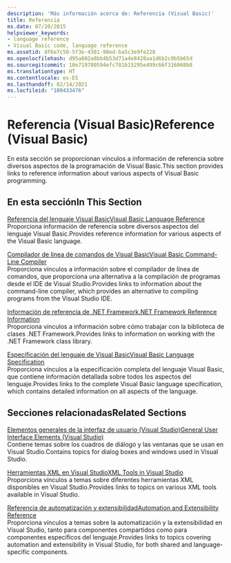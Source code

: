 ```yaml
---
description: 'Más información acerca de: Referencia (Visual Basic)'
title: Referencia
ms.date: 07/20/2015
helpviewer_keywords:
- language reference
- Visual Basic code, language reference
ms.assetid: df6e7c50-5f3e-4381-98ed-ba5c3e9fe228
ms.openlocfilehash: d95a802a8bb4b53d71a4e8428aa1d6b2c0b5b65d
ms.sourcegitcommit: 10e719780594efc781b15295e499c66f316068b8
ms.translationtype: HT
ms.contentlocale: es-ES
ms.lasthandoff: 02/14/2021
ms.locfileid: "100433476"
---
```

# <a name="reference-visual-basic"></a><span data-ttu-id="41da8-103">Referencia (Visual Basic)</span><span class="sxs-lookup"><span data-stu-id="41da8-103">Reference (Visual Basic)</span></span>

<span data-ttu-id="41da8-104">En esta sección se proporcionan vínculos a información de referencia sobre diversos aspectos de la programación de Visual Basic.</span><span class="sxs-lookup"><span data-stu-id="41da8-104">This section provides links to reference information about various aspects of Visual Basic programming.</span></span>  
  
## <a name="in-this-section"></a><span data-ttu-id="41da8-105">En esta sección</span><span class="sxs-lookup"><span data-stu-id="41da8-105">In This Section</span></span>  

 [<span data-ttu-id="41da8-106">Referencia del lenguaje Visual Basic</span><span class="sxs-lookup"><span data-stu-id="41da8-106">Visual Basic Language Reference</span></span>](../language-reference/index.md)  
 <span data-ttu-id="41da8-107">Proporciona información de referencia sobre diversos aspectos del lenguaje Visual Basic.</span><span class="sxs-lookup"><span data-stu-id="41da8-107">Provides reference information for various aspects of the Visual Basic language.</span></span>  
  
 [<span data-ttu-id="41da8-108">Compilador de línea de comandos de Visual Basic</span><span class="sxs-lookup"><span data-stu-id="41da8-108">Visual Basic Command-Line Compiler</span></span>](command-line-compiler/index.md)  
 <span data-ttu-id="41da8-109">Proporciona vínculos a información sobre el compilador de línea de comandos, que proporciona una alternativa a la compilación de programas desde el IDE de Visual Studio.</span><span class="sxs-lookup"><span data-stu-id="41da8-109">Provides links to information about the command-line compiler, which provides an alternative to compiling programs from the Visual Studio IDE.</span></span>  
  
 [<span data-ttu-id="41da8-110">Información de referencia de .NET Framework</span><span class="sxs-lookup"><span data-stu-id="41da8-110">.NET Framework Reference Information</span></span>](net-framework-reference-information.md)  
 <span data-ttu-id="41da8-111">Proporciona vínculos a información sobre cómo trabajar con la biblioteca de clases .NET Framework.</span><span class="sxs-lookup"><span data-stu-id="41da8-111">Provides links to information on working with the .NET Framework class library.</span></span>  
  
 [<span data-ttu-id="41da8-112">Especificación del lenguaje de Visual Basic</span><span class="sxs-lookup"><span data-stu-id="41da8-112">Visual Basic Language Specification</span></span>](language-specification/index.md)  
 <span data-ttu-id="41da8-113">Proporciona vínculos a la especificación completa del lenguaje Visual Basic, que contiene información detallada sobre todos los aspectos del lenguaje.</span><span class="sxs-lookup"><span data-stu-id="41da8-113">Provides links to the complete Visual Basic language specification, which contains detailed information on all aspects of the language.</span></span>  
  
## <a name="related-sections"></a><span data-ttu-id="41da8-114">Secciones relacionadas</span><span class="sxs-lookup"><span data-stu-id="41da8-114">Related Sections</span></span>  

 [<span data-ttu-id="41da8-115">Elementos generales de la interfaz de usuario (Visual Studio)</span><span class="sxs-lookup"><span data-stu-id="41da8-115">General User Interface Elements (Visual Studio)</span></span>](/visualstudio/ide/reference/general-user-interface-elements-visual-studio)  
 <span data-ttu-id="41da8-116">Contiene temas sobre los cuadros de diálogo y las ventanas que se usan en Visual Studio.</span><span class="sxs-lookup"><span data-stu-id="41da8-116">Contains topics for dialog boxes and windows used in Visual Studio.</span></span>  
  
 [<span data-ttu-id="41da8-117">Herramientas XML en Visual Studio</span><span class="sxs-lookup"><span data-stu-id="41da8-117">XML Tools in Visual Studio</span></span>](/visualstudio/xml-tools/xml-tools-in-visual-studio)  
 <span data-ttu-id="41da8-118">Proporciona vínculos a temas sobre diferentes herramientas XML disponibles en Visual Studio.</span><span class="sxs-lookup"><span data-stu-id="41da8-118">Provides links to topics on various XML tools available in Visual Studio.</span></span>  
  
 [<span data-ttu-id="41da8-119">Referencia de automatización y extensibilidad</span><span class="sxs-lookup"><span data-stu-id="41da8-119">Automation and Extensibility Reference</span></span>](/visualstudio/extensibility/extensibility-in-visual-studio?view=vs-2015)  
 <span data-ttu-id="41da8-120">Proporciona vínculos a temas sobre la automatización y la extensibilidad en Visual Studio, tanto para componentes compartidos como para componentes específicos del lenguaje.</span><span class="sxs-lookup"><span data-stu-id="41da8-120">Provides links to topics covering automation and extensibility in Visual Studio, for both shared and language-specific components.</span></span>
